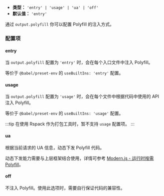 - **类型：** `'entry' | 'usage' | 'ua' | 'off'`
- **默认值：** `'entry'`

通过 `output.polyfill` 你可以配置 Polyfill 的注入方式。

### 配置项

#### entry

当 `output.polyfill` 配置为 `'entry'` 时，会在每个入口文件中注入 Polyfill。

等价于 `@babel/preset-env` 的 `useBuiltIns: 'entry'` 配置。

#### usage

当 `output.polyfill` 配置为 `'usage'` 时，会在每个文件中根据代码中使用的 API 注入 Polyfill。

等价于 `@babel/preset-env` 的 `useBuiltIns: 'usage'` 配置。

:::tip
在使用 Rspack 作为打包工具时，暂不支持 `usage` 配置项。
:::

#### ua

根据当前请求的 UA 信息，动态下发 Polyfill 代码。

动态下发能力需要与上层框架结合使用，详情可参考 [Modern.js - 运行时按需 Polyfill](https://modernjs.dev/guides/advanced-features/compatibility.html#%E8%BF%90%E8%A1%8C%E6%97%B6%E6%8C%89%E9%9C%80-polyfill)。

#### off

不注入 Polyfill。使用此选项时，需要自行保证代码的兼容性。
